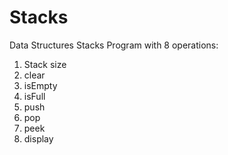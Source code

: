 # Stacks

Data Structures Stacks Program with 8 operations:
1. Stack size
2. clear
3. isEmpty
4. isFull
5. push
6. pop
7. peek
8. display